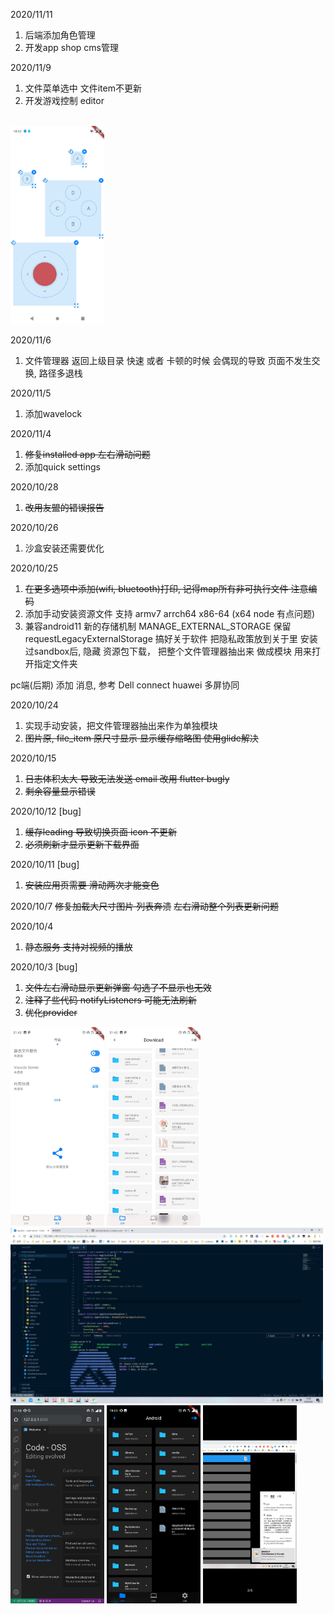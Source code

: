 2020/11/11
1. 后端添加角色管理
2. 开发app shop cms管理


2020/11/9
1. 文件菜单选中 文件item不更新
2. 开发游戏控制 editor
<br />
<img width="150" src="./1.jpg"/>

2020/11/6
1. 文件管理器 返回上级目录 快速 或者 卡顿的时候
会偶现的导致 页面不发生交换, 路径多退栈 

2020/11/5
1. 添加wavelock

2020/11/4
1. ~~修复installed app 左右滑动问题~~
2. 添加quick settings 

2020/10/28
1. ~~改用友盟的错误报告~~

2020/10/26
1. 沙盒安装还需要优化

2020/10/25
1. ~~在更多选项中添加(wifi, bluetooth)打印, 记得map所有非可执行文件 注意编码~~
2. 添加手动安装资源文件 支持 armv7 arrch64 x86-64 (x64 node 有点问题)
3. 兼容android11 新的存储机制 MANAGE\_EXTERNAL\_STORAGE 保留requestLegacyExternalStorage
搞好关于软件 把隐私政策放到关于里
安装过sandbox后, 隐藏 资源包下载，
把整个文件管理器抽出来 做成模块 用来打开指定文件夹

pc端(后期) 添加 消息, 参考 Dell connect huawei 多屏协同

2020/10/24

1. 实现手动安装，把文件管理器抽出来作为单独模块
2. ~~图片原, file\_item 原尺寸显示 显示缓存缩略图 使用glide解决~~

2020/10/15

1. ~~日志体积太大 导致无法发送 email 改用 flutter bugly~~
2. ~~剩余容量显示错误~~

2020/10/12 [bug]

1. ~~缓存leading 导致切换页面 icon 不更新~~
2. ~~必须刷新才显示更新下载界面~~

2020/10/11 [bug]

1. ~~安装应用页需要 滑动两次才能变色~~

2020/10/7
~~修复加载大尺寸图片 列表奔溃~~
~~左右滑动整个列表更新问题~~

2020/10/4
1. ~~静态服务 支持对视频的播放~~

2020/10/3 [bug]
1. ~~文件左右滑动显示更新弹窗 勾选了不显示也无效~~
2. ~~注释了些代码 notifyListeners 可能无法刷新~~
3. ~~优化provider~~

<img width="150" src="./2.jpg"/>
<img width="150" src="./3.jpg"/>
<img width="500" src="./1503EC0373B40F1532D716722B9EDE71.jpg"/>
<img width="150" src="./1BC3D8FB43C54592A6C423E2EF005CC9.jpg"/>
<img width="150" src="./1C51864D96F3C8405C20ADEACA4FD7FF.jpg"/>
<img width="150" src="./5002BE186BC7A1FBADC7B6929309FB5A.jpg"/>
